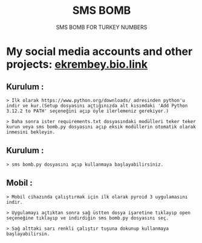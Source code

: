 <h1 align="center">SMS BOMB</h1><p align="center">      SMS BOMB FOR TURKEY NUMBERS</p>

# My social media accounts and other projects: [ekrembey.bio.link](https://ekrembey.bio.link)

## Kurulum :
```
> İlk olarak https://www.python.org/downloads/ adresinden python'u indir ve kur.(Setup dosyasını açtığınızda alt kısımdaki 'Add Python 3.12.2 to PATH' seçeneğini açıp öyle ilerlemeniz gerekiyor.)

> Daha sonra ister requirements.txt dosyasındaki modülleri teker teker kurun veya sms bomb.py dosyasını açıp eksik modüllerin otomatik olarak inmesini bekleyin.
```

## Kurulum :
```
> sms bomb.py dosyasını açıp kullanmaya başlayabilirsiniz.
```

## Mobil :
```
> Mobil cihazında çalıştırmak için ilk olarak pyroid 3 uygulamasını indir.

> Uygulamayı açtıktan sonra sağ üstten dosya işaretine tıklayıp open seçeneğine tıklayıp ve indirdiğin sms bomb.py dosyasını seç.

> Sağ alttaki sarı renkli çalıştır tuşuna dokunup kullanmaya başlayabilirsin.
```
